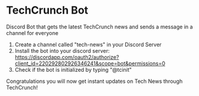 # TechCrunch Bot 
Discord Bot that gets the latest TechCrunch news and sends a message in a channel for everyone

1. Create a channel called "tech-news" in your Discord Server
2. Install the bot into your discord server: 
https://discordapp.com/oauth2/authorize?client_id=220292802926346241&scope=bot&permissions=0
3. Check if the bot is initialized by typing "@tcinit" 

Congratulations you will now get instant updates on Tech News through TechCrunch! 




